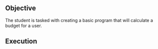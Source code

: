 ## Objective
The student is tasked with creating a basic program that will calculate a budget for a user.

## Execution
